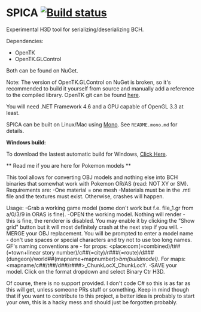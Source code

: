 # SPICA [![Build status](https://ci.appveyor.com/api/projects/status/ar1fyeo109v587xf/branch/master?svg=true)](https://ci.appveyor.com/project/gdkchan/spica/branch/master)
Experimental H3D tool for serializing/deserializing BCH.

Dependencies:
- OpenTK
- OpenTK.GLControl

Both can be found on NuGet.

Note: The version of OpenTK.GLControl on NuGet is broken, so it's recommended to build it yourself from source and manually add a reference to the compiled library.
OpenTK git can be found [here](https://github.com/opentk/opentk).

You will need .NET Framework 4.6 and a GPU capable of OpenGL 3.3 at least.

SPICA can be built on Linux/Mac using [Mono](https://www.mono-project.com/).
See `README.mono.md` for details.

**Windows build:**

To download the lastest automatic build for Windows, [Click Here](https://ci.appveyor.com/api/projects/gdkchan/spica/artifacts/spica_lastest.zip).

** Read me if you are here for Pokemon models **

This tool allows for converting OBJ models and nothing else into BCH binaries that somewhat work with Pokemon OR/AS (read: NOT XY or SM). Requirements are:
-One material = one mesh
-Materials must be in the .mtl file and the textures must exist. Otherwise, crashes will happen.

Usage:
-Grab a working game model (some don't work but f.e. file_1.gr from a/0/3/9 in ORAS is fine).
-OPEN the working model. Nothing will render - this is fine, the renderer is disabled. You may enable it by clicking the "Show grid" button but it will most definitely crash at the next step if you will.
-MERGE your OBJ replacement. You will be prompted to enter a model name - don't use spaces or special characters and try not to use too long names. GF's naming conventions are - for props: <place:com(=combined)/t##(=town+linear story number)/c##(=city)/r###(=route)/d###(dungeon)/world##(mapname+mapnumber)>_bm(buildmodel)_<modelnamewithoutspaces>. For maps: <mapname/c##/t##/d##/r###>_ChunkLocX_ChunkLocY.
-SAVE your model. Click on the format dropdown and select Binary Ctr H3D.
  
Of course, there is no support provided. I don't code C# so this is as far as this will get, unless someone PRs stuff or something. Keep in mind though that if you want to contribute to this project, a better idea is probably to start your own, this is a hacky mess and should just be forgotten probably.
